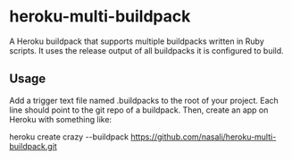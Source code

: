 heroku-multi-buildpack
======================
A Heroku buildpack that supports multiple buildpacks written in Ruby scripts. It uses the release output of all buildpacks it is configured to build.

Usage
-----
Add a trigger text file named .buildpacks to the root of your project. Each line should point to the git repo of a buildpack.
Then, create an app on Heroku with something like: 

  heroku create crazy --buildpack https://github.com/nasali/heroku-multi-buildpack.git
  
